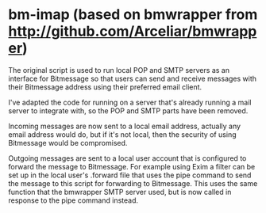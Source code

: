 bm-imap (based on bmwrapper from http://github.com/Arceliar/bmwrapper)
======================================================================

The original script is used to run local POP and SMTP servers as an interface for Bitmessage so that users can send and receive messages
with their Bitmessage address using their preferred email client.

I've adapted the code for running on a server that's already running a mail server to integrate with, so the POP and SMTP parts have been
removed.

Incoming messages are now sent to a local email address, actually any email address would do, but if it's not local, then the security of
using Bitmessage would be compromised.

Outgoing messages are sent to a local user account that is configured to forward the message to Bitmessage. For example using Exim a filter
can be set up in the local user's .forward file that uses the pipe command to send the message to this script for forwarding to Bitmessage.
This uses the same function that the bmwrapper SMTP server used, but is now called in response to the pipe command instead.

